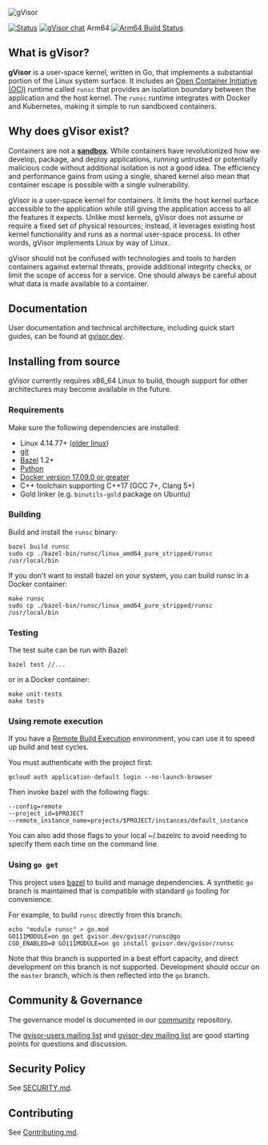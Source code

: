 ![gVisor](g3doc/logo.png)

[![Status](https://storage.googleapis.com/gvisor-build-badges/build.svg)](https://storage.googleapis.com/gvisor-build-badges/build.html)
[![gVisor chat](https://badges.gitter.im/gvisor/community.png)](https://gitter.im/gvisor/community)
Arm64:[![Arm64 Build Status](https://travis-ci.org/google/gvisor.svg?branch=master)](https://travis-ci.org/google/gvisor)

## What is gVisor?

**gVisor** is a user-space kernel, written in Go, that implements a substantial
portion of the Linux system surface. It includes an
[Open Container Initiative (OCI)][oci] runtime called `runsc` that provides an
isolation boundary between the application and the host kernel. The `runsc`
runtime integrates with Docker and Kubernetes, making it simple to run sandboxed
containers.

## Why does gVisor exist?

Containers are not a [**sandbox**][sandbox]. While containers have
revolutionized how we develop, package, and deploy applications, running
untrusted or potentially malicious code without additional isolation is not a
good idea. The efficiency and performance gains from using a single, shared
kernel also mean that container escape is possible with a single vulnerability.

gVisor is a user-space kernel for containers. It limits the host kernel surface
accessible to the application while still giving the application access to all
the features it expects. Unlike most kernels, gVisor does not assume or require
a fixed set of physical resources; instead, it leverages existing host kernel
functionality and runs as a normal user-space process. In other words, gVisor
implements Linux by way of Linux.

gVisor should not be confused with technologies and tools to harden containers
against external threats, provide additional integrity checks, or limit the
scope of access for a service. One should always be careful about what data is
made available to a container.

## Documentation

User documentation and technical architecture, including quick start guides, can
be found at [gvisor.dev][gvisor-dev].

## Installing from source

gVisor currently requires x86\_64 Linux to build, though support for other
architectures may become available in the future.

### Requirements

Make sure the following dependencies are installed:

*   Linux 4.14.77+ ([older linux][old-linux])
*   [git][git]
*   [Bazel][bazel] 1.2+
*   [Python][python]
*   [Docker version 17.09.0 or greater][docker]
*   C++ toolchain supporting C++17 (GCC 7+, Clang 5+)
*   Gold linker (e.g. `binutils-gold` package on Ubuntu)

### Building

Build and install the `runsc` binary:

```
bazel build runsc
sudo cp ./bazel-bin/runsc/linux_amd64_pure_stripped/runsc /usr/local/bin
```

If you don't want to install bazel on your system, you can build runsc in a
Docker container:

```
make runsc
sudo cp ./bazel-bin/runsc/linux_amd64_pure_stripped/runsc /usr/local/bin
```

### Testing

The test suite can be run with Bazel:

```
bazel test //...
```

or in a Docker container:

```
make unit-tests
make tests
```

### Using remote execution

If you have a [Remote Build Execution][rbe] environment, you can use it to speed
up build and test cycles.

You must authenticate with the project first:

```
gcloud auth application-default login --no-launch-browser
```

Then invoke bazel with the following flags:

```
--config=remote
--project_id=$PROJECT
--remote_instance_name=projects/$PROJECT/instances/default_instance
```

You can also add those flags to your local ~/.bazelrc to avoid needing to
specify them each time on the command line.

### Using `go get`

This project uses [bazel][bazel] to build and manage dependencies. A synthetic
`go` branch is maintained that is compatible with standard `go` tooling for
convenience.

For example, to build `runsc` directly from this branch:

```
echo "module runsc" > go.mod
GO111MODULE=on go get gvisor.dev/gvisor/runsc@go
CGO_ENABLED=0 GO111MODULE=on go install gvisor.dev/gvisor/runsc
```

Note that this branch is supported in a best effort capacity, and direct
development on this branch is not supported. Development should occur on the
`master` branch, which is then reflected into the `go` branch.

## Community & Governance

The governance model is documented in our [community][community] repository.

The [gvisor-users mailing list][gvisor-users-list] and
[gvisor-dev mailing list][gvisor-dev-list] are good starting points for
questions and discussion.

## Security Policy

See [SECURITY.md](SECURITY.md).

## Contributing

See [Contributing.md](CONTRIBUTING.md).

[bazel]: https://bazel.build
[community]: https://gvisor.googlesource.com/community
[docker]: https://www.docker.com
[git]: https://git-scm.com
[gvisor-users-list]: https://groups.google.com/forum/#!forum/gvisor-users
[gvisor-dev-list]: https://groups.google.com/forum/#!forum/gvisor-dev
[oci]: https://www.opencontainers.org
[old-linux]: https://gvisor.dev/docs/user_guide/networking/#gso
[python]: https://python.org
[rbe]: https://blog.bazel.build/2018/10/05/remote-build-execution.html
[sandbox]: https://en.wikipedia.org/wiki/Sandbox_(computer_security)
[gvisor-dev]: https://gvisor.dev
